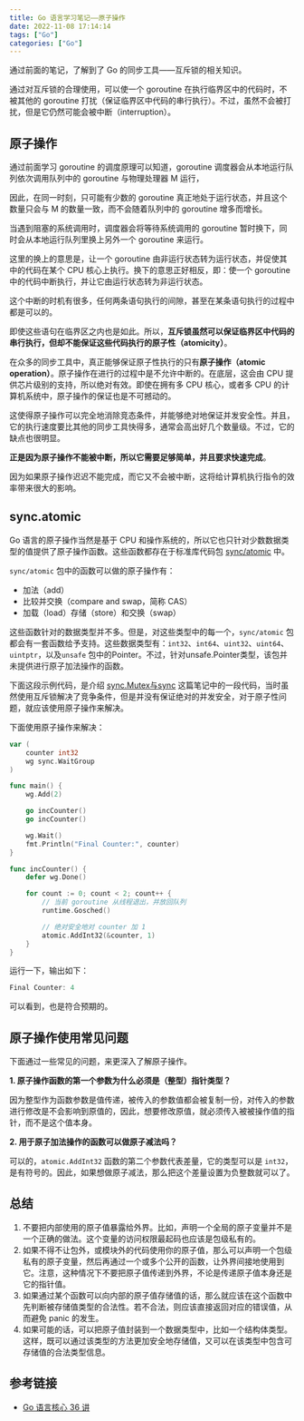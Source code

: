 ```yaml
---
title: Go 语言学习笔记——原子操作
date: 2022-11-08 17:14:14
tags: ["Go"]
categories: ["Go"]
---
```


通过前面的笔记，了解到了 Go 的同步工具——互斥锁的相关知识。

通过对互斥锁的合理使用，可以使一个 goroutine 在执行临界区中的代码时，不被其他的 goroutine 打扰（保证临界区中代码的串行执行）。不过，虽然不会被打扰，但是它仍然可能会被中断（interruption）。

<!-- more -->

## 原子操作
通过前面学习 goroutine 的调度原理可以知道，goroutine 调度器会从本地运行队列依次调用队列中的 goroutine 与物理处理器 M 运行，

因此，在同一时刻，只可能有少数的 goroutine 真正地处于运行状态，并且这个数量只会与 M 的数量一致，而不会随着队列中的 goroutine 增多而增长。

当遇到阻塞的系统调用时，调度器会将等待系统调用的 goroutine 暂时换下，同时会从本地运行队列里换上另外一个 goroutine 来运行。

这里的换上的意思是，让一个 goroutine 由非运行状态转为运行状态，并促使其中的代码在某个 CPU 核心上执行。换下的意思正好相反，即：使一个 goroutine 中的代码中断执行，并让它由运行状态转为非运行状态。

这个中断的时机有很多，任何两条语句执行的间隙，甚至在某条语句执行的过程中都是可以的。

即使这些语句在临界区之内也是如此。所以，**互斥锁虽然可以保证临界区中代码的串行执行，但却不能保证这些代码执行的原子性（atomicity）**。

在众多的同步工具中，真正能够保证原子性执行的只有**原子操作（atomic operation）**。原子操作在进行的过程中是不允许中断的。在底层，这会由 CPU 提供芯片级别的支持，所以绝对有效。即使在拥有多 CPU 核心，或者多 CPU 的计算机系统中，原子操作的保证也是不可撼动的。

这使得原子操作可以完全地消除竞态条件，并能够绝对地保证并发安全性。并且，它的执行速度要比其他的同步工具快得多，通常会高出好几个数量级。不过，它的缺点也很明显。

**正是因为原子操作不能被中断，所以它需要足够简单，并且要求快速完成**。

因为如果原子操作迟迟不能完成，而它又不会被中断，这将给计算机执行指令的效率带来很大的影响。

## sync.atomic
Go 语言的原子操作当然是基于 CPU 和操作系统的，所以它也只针对少数数据类型的值提供了原子操作函数。这些函数都存在于标准库代码包 [sync/atomic](https://studygolang.com/pkgdoc) 中。

`sync/atomic` 包中的函数可以做的原子操作有：
* 加法（add）
* 比较并交换（compare and swap，简称 CAS）
* 加载（load）存储（store）和交换（swap）

这些函数针对的数据类型并不多。但是，对这些类型中的每一个，`sync/atomic` 包都会有一套函数给予支持。这些数据类型有：`int32`、`int64`、`uint32`、`uint64`、`uintptr`，以及`unsafe` 包中的Pointer。不过，针对unsafe.Pointer类型，该包并未提供进行原子加法操作的函数。

下面这段示例代码，是介绍 [sync.Mutex与sync](https://www.0x2beace.com/go-language-study-notes-sync-Mutex-and-sync/) 这篇笔记中的一段代码，当时虽然使用互斥锁解决了竞争条件，但是并没有保证绝对的并发安全，对于原子性问题，就应该使用原子操作来解决。

下面使用原子操作来解决：
```go
var (
	counter int32
	wg sync.WaitGroup
)

func main() {
	wg.Add(2)

	go incCounter()
	go incCounter()

	wg.Wait()
	fmt.Println("Final Counter:", counter)
}

func incCounter() {
	defer wg.Done()

	for count := 0; count < 2; count++ {
		// 当前 goroutine 从线程退出，并放回队列
		runtime.Gosched()

		// 绝对安全地对 counter 加 1
		atomic.AddInt32(&counter, 1)
	}
}
```

运行一下，输出如下：
```go
Final Counter: 4
```

可以看到，也是符合预期的。

## 原子操作使用常见问题
下面通过一些常见的问题，来更深入了解原子操作。

**1. 原子操作函数的第一个参数为什么必须是（整型）指针类型？**

因为整型作为函数参数是值传递，被传入的参数值都会被复制一份，对传入的参数进行修改是不会影响到原值的，因此，想要修改原值，就必须传入被被操作值的指针，而不是这个值本身。

**2. 用于原子加法操作的函数可以做原子减法吗？**

可以的，`atomic.AddInt32` 函数的第二个参数代表差量，它的类型可以是 `int32`，是有符号的。因此，如果想做原子减法，那么把这个差量设置为负整数就可以了。

## 总结
1. 不要把内部使用的原子值暴露给外界。比如，声明一个全局的原子变量并不是一个正确的做法。这个变量的访问权限最起码也应该是包级私有的。
2. 如果不得不让包外，或模块外的代码使用你的原子值，那么可以声明一个包级私有的原子变量，然后再通过一个或多个公开的函数，让外界间接地使用到它。注意，这种情况下不要把原子值传递到外界，不论是传递原子值本身还是它的指针值。
3. 如果通过某个函数可以向内部的原子值存储值的话，那么就应该在这个函数中先判断被存储值类型的合法性。若不合法，则应该直接返回对应的错误值，从而避免 panic 的发生。
4. 如果可能的话，可以把原子值封装到一个数据类型中，比如一个结构体类型。这样，既可以通过该类型的方法更加安全地存储值，又可以在该类型中包含可存储值的合法类型信息。

## 参考链接
* [Go 语言核心 36 讲](https://time.geekbang.org/column/intro/100013101)
